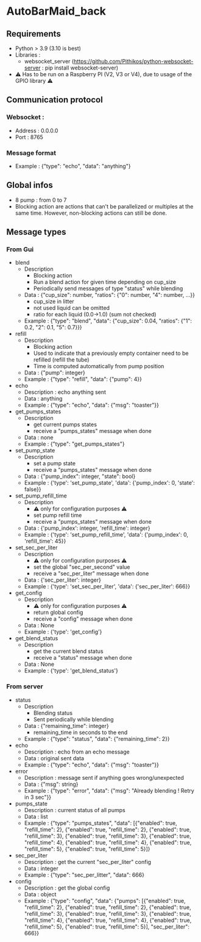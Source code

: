 # AutoBarMaid_back

## Requirements
- Python > 3.9 (3.10 is best)
- Libraries : 
    - websocket_server (https://github.com/Pithikos/python-websocket-server : pip install websocket-server)
- :warning: Has to be run on a Raspberry PI (V2, V3 or V4), due to usage of the GPIO library :warning:

## Communication protocol
### Websocket :
- Address : 0.0.0.0
- Port : 8765
### Message format
- Example : {"type": "echo", "data": "anything"}

## Global infos
- 8 pump : from 0 to 7
- Blocking action are actions that can't be parallelized or multiples at the same time. However, non-blocking actions can still be done. 

## Message types
### From Gui
- blend
    - Description
        - Blocking action
        - Run a blend action for given time depending on cup_size
        - Periodically send messages of type "status" while blending
    - Data : {"cup_size": number, "ratios": {"0": number, "4": number, ...}}
        - cup_size in litter
        - not used liquid can be omitted
        - ratio for each liquid (0.0->1.0) (sum not checked)
    - Example : {"type": "blend", "data": {"cup_size": 0.04, "ratios": {"1": 0.2, "2": 0.1, "5": 0.7}}}
- refill
    - Description
        - Blocking action
        - Used to indicate that a previously empty container need to be refilled (refill the tube)
        - Time is computed automatically from pump position
    - Data : {"pump": integer}
    - Example : {"type": "refill", "data": {"pump": 4}}
- echo
    - Description : echo anything sent
    - Data : anything
    - Example : {"type": "echo", "data": {"msg": "toaster"}}
- get_pumps_states
    - Description
        - get current pumps states
        - receive a "pumps_states" message when done
    - Data : none
    - Example : {"type": "get_pumps_states"}
- set_pump_state
    - Description
        - set a pump state
        - receive a "pumps_states" message when done
    - Data : {"pump_index": integer, "state": bool}
    - Example : {'type': 'set_pump_state', 'data': {'pump_index': 0, 'state': false}}
- set_pump_refill_time
    - Description
        - :warning: only for configuration purposes :warning:
        - set pump refill time
        - receive a "pumps_states" message when done
    - Data : {'pump_index': integer, 'refill_time': integer}
    - Example : {'type': 'set_pump_refill_time', 'data': {'pump_index': 0, 'refill_time': 45}}
- set_sec_per_liter
    - Description
        - :warning: only for configuration purposes :warning:
        - set the global "sec_per_second" value
        - receive a "sec_per_liter" message when done
    - Data : {'sec_per_liter': integer}
    - Example : {'type': 'set_sec_per_liter', 'data': {'sec_per_liter': 666}}
- get_config
    - Description
        - :warning: only for configuration purposes :warning:
        - return global config
        - receive a "config" message when done
    - Data : None
    - Example : {'type': 'get_config'}
- get_blend_status
    - Description
        - get the current blend status
        - receive a "status" message when done
    - Data : None
    - Example : {'type': 'get_blend_status'}
        
    
### From server
- status
    - Description
        - Blending status
        - Sent periodically while blending
    - Data : {"remaining_time": integer}
        - remaining_time in seconds to the end
    - Example : {"type": "status", "data": {"remaining_time": 2}}
- echo
    - Description : echo from an echo message
    - Data : original sent data
    - Example : {"type": "echo", "data": {"msg": "toaster"}}
- error
    - Description : message sent if anything goes wrong/unexpected
    - Data : {"msg": string}
    - Example : {"type": "error", "data": {"msg": "Already blending ! Retry in 3 sec"}}
- pumps_state
    - Description : current status of all pumps
    - Data : list
    - Example : {"type": "pumps_states", "data": [{"enabled": true, "refill_time": 2}, {"enabled": true, "refill_time": 2}, {"enabled": true, "refill_time": 3}, {"enabled": true, "refill_time": 3}, {"enabled": true, "refill_time": 4}, {"enabled": true, "refill_time": 4}, {"enabled": true, "refill_time": 5}, {"enabled": true, "refill_time": 5}]}
- sec_per_liter
    - Description : get the current "sec_per_liter" config
    - Data : integer
    - Example : {"type": "sec_per_litter", "data": 666}
- config
    - Description : get the global config
    - Data : object
    - Example : {"type": "config", "data": {"pumps": [{"enabled": true, "refill_time": 2}, {"enabled": true, "refill_time": 2}, {"enabled": true, "refill_time": 3}, {"enabled": true, "refill_time": 3}, {"enabled": true, "refill_time": 4}, {"enabled": true, "refill_time": 4}, {"enabled": true, "refill_time": 5}, {"enabled": true, "refill_time": 5}], "sec_per_liter": 666}}